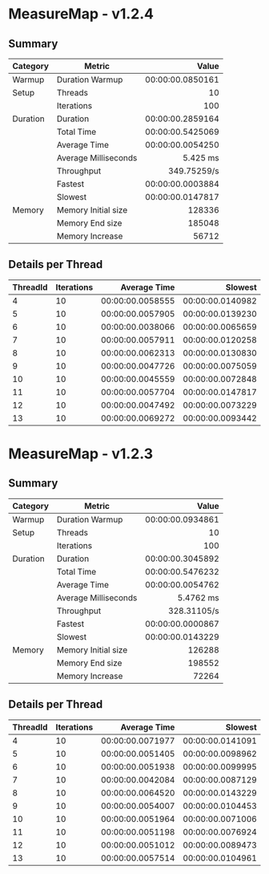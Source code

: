 ﻿


# MeasureMap - v1.2.4
## Summary
| Category | Metric | Value |
| --- | --- | ---: |
| Warmup | Duration Warmup | 00:00:00.0850161 |
| Setup | Threads | 10 |
|  | Iterations | 100 |
| Duration | Duration | 00:00:00.2859164 |
|  | Total Time | 00:00:00.5425069 |
|  | Average Time | 00:00:00.0054250 |
|  | Average Milliseconds | 5.425 ms |
|  | Throughput | 349.75259/s |
|  | Fastest | 00:00:00.0003884 |
|  | Slowest | 00:00:00.0147817 |
| Memory | Memory Initial size | 128336 |
|  | Memory End size | 185048 |
|  | Memory Increase | 56712 |

## Details per Thread
| ThreadId | Iterations | Average Time | Slowest | Fastest | Throughput |
| --- | --- | ---: | ---: | ---: | ---: |
| 4 | 10 | 00:00:00.0058555 | 00:00:00.0140982 | 00:00:00.0014117 | 170.77873/s |
| 5 | 10 | 00:00:00.0057905 | 00:00:00.0139230 | 00:00:00.0018329 | 172.69606/s |
| 6 | 10 | 00:00:00.0038066 | 00:00:00.0065659 | 00:00:00.0012217 | 262.69886/s |
| 7 | 10 | 00:00:00.0057911 | 00:00:00.0120258 | 00:00:00.0013858 | 172.67787/s |
| 8 | 10 | 00:00:00.0062313 | 00:00:00.0130830 | 00:00:00.0038898 | 160.47887/s |
| 9 | 10 | 00:00:00.0047726 | 00:00:00.0075059 | 00:00:00.0003884 | 209.5272/s |
| 10 | 10 | 00:00:00.0045559 | 00:00:00.0072848 | 00:00:00.0005383 | 219.49271/s |
| 11 | 10 | 00:00:00.0057704 | 00:00:00.0147817 | 00:00:00.0017698 | 173.29731/s |
| 12 | 10 | 00:00:00.0047492 | 00:00:00.0073229 | 00:00:00.0011710 | 210.56178/s |
| 13 | 10 | 00:00:00.0069272 | 00:00:00.0093442 | 00:00:00.0043829 | 144.3568/s |


# MeasureMap - v1.2.3
## Summary
| Category | Metric | Value |
| --- | --- | ---: |
| Warmup | Duration Warmup | 00:00:00.0934861 |
| Setup | Threads | 10 |
|  | Iterations | 100 |
| Duration | Duration | 00:00:00.3045892 |
|  | Total Time | 00:00:00.5476232 |
|  | Average Time | 00:00:00.0054762 |
|  | Average Milliseconds | 5.4762 ms |
|  | Throughput | 328.31105/s |
|  | Fastest | 00:00:00.0000867 |
|  | Slowest | 00:00:00.0143229 |
| Memory | Memory Initial size | 126288 |
|  | Memory End size | 198552 |
|  | Memory Increase | 72264 |

## Details per Thread
| ThreadId | Iterations | Average Time | Slowest | Fastest | Throughput |
| --- | --- | ---: | ---: | ---: | ---: |
| 4 | 10 | 00:00:00.0071977 | 00:00:00.0141091 | 00:00:00.0026345 | 138.93231/s |
| 5 | 10 | 00:00:00.0051405 | 00:00:00.0098962 | 00:00:00.0001348 | 194.53058/s |
| 6 | 10 | 00:00:00.0051938 | 00:00:00.0099995 | 00:00:00.0014394 | 192.53689/s |
| 7 | 10 | 00:00:00.0042084 | 00:00:00.0087129 | 00:00:00.0004524 | 237.61774/s |
| 8 | 10 | 00:00:00.0064520 | 00:00:00.0143229 | 00:00:00.0000867 | 154.98926/s |
| 9 | 10 | 00:00:00.0054007 | 00:00:00.0104453 | 00:00:00.0029130 | 185.15981/s |
| 10 | 10 | 00:00:00.0051964 | 00:00:00.0071006 | 00:00:00.0030690 | 192.44092/s |
| 11 | 10 | 00:00:00.0051198 | 00:00:00.0076924 | 00:00:00.0023300 | 195.3186/s |
| 12 | 10 | 00:00:00.0051012 | 00:00:00.0089473 | 00:00:00.0002999 | 196.03077/s |
| 13 | 10 | 00:00:00.0057514 | 00:00:00.0104961 | 00:00:00.0001130 | 173.8689/s |